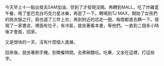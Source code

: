 今天早上十一點出發去SAM加油，但到了才發現沒開。再轉到MALL，吃了炸雞當午餐，喝了星巴克白巧克力星冰樂，再逛了一下。轉場到TJ MAX，開始了女孩們的挑衣服之行，我也選了三件上衣，再到附近的店走一圈，每間都進去轉一下。發現了一家書店，裡面有位子，有冷氣，就坐著看本書，等他們。一直到二個多小時後才會面，回家。

又是很快的一天，沒有什麼個人進展。

回來後，就坐著刷手機，到晚餐時間，去煮碗麵吃。吃畢，又坐在這裡，打這些字。
